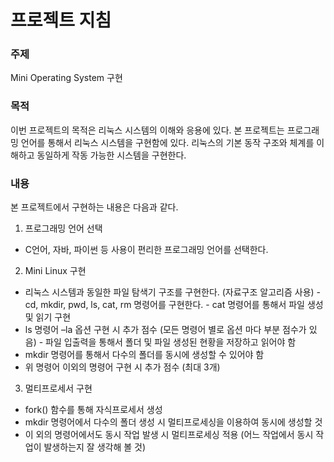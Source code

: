 # 프로젝트 지침

### 주제
Mini Operating System 구현

### 목적
이번 프로젝트의 목적은 리눅스 시스템의 이해와 응용에 있다. 본 프로젝트는 프로그래밍 언어를 통해서 리눅스 시스템을 구현함에 있다. 리눅스의 기본 동작 구조와 체계를 이해하고 동일하게 작동 가능한 시스템을 구현한다. 

### 내용
본 프로젝트에서 구현하는 내용은 다음과 같다. 
1. 프로그래밍 언어 선택
 - C언어, 자바, 파이썬 등 사용이 편리한 프로그래밍 언어를 선택한다. 
2. Mini Linux 구현
 - 리눅스 시스템과 동일한 파일 탐색기 구조를 구현한다. (자료구조 알고리즘 사용) - cd, mkdir, pwd, ls, cat, rm 명령어를 구현한다. - cat 명령어를 통해서 파일 생성 및 읽기 구현
 - ls 명령어 –la 옵션 구현 시 추가 점수 (모든 명령어 별로 옵션 마다 부분 점수가 있음) - 파일 입출력을 통해서 폴더 및 파일 생성된 현황을 저장하고 읽어야 함
 - mkdir 명령어를 통해서 다수의 폴더를 동시에 생성할 수 있어야 함
 - 위 명령어 이외의 명령어 구현 시 추가 점수 (최대 3개)
3. 멀티프로세서 구현
 - fork() 함수를 통해 자식프로세서 생성
 - mkdir 명령어에서 다수의 폴더 생성 시 멀티프로세싱을 이용하여 동시에 생성할 것
 - 이 외의 명령어에서도 동시 작업 발생 시 멀티프로세싱 적용
 (어느 작업에서 동시 작업이 발생하는지 잘 생각해 볼 것)